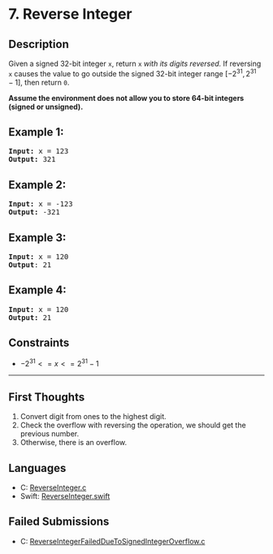 # 7. Reverse Integer

## Description
Given a signed 32-bit integer `x`, return `x` *with its digits reversed.* If reversing `x` causes the value to go outside the signed 32-bit integer range $[-2^{31}, 2^{31} - 1]$, then return `0`.

**Assume the environment does not allow you to store 64-bit integers (signed or unsigned).**

## Example 1:
<pre>
<b>Input:</b> x = 123
<b>Output:</b> 321
</pre>

## Example 2:
<pre>
<b>Input:</b> x = -123
<b>Output:</b> -321
</pre>

## Example 3:
<pre>
<b>Input:</b> x = 120
<b>Output</b>: 21
</pre>

## Example 4:
<pre>
<b>Input:</b> x = 120
<b>Output:</b> 21
</pre>

## Constraints
- $-2^{31} <= x <= 2^{31} - 1$

---

## First Thoughts
1. Convert digit from ones to the highest digit.
2. Check the overflow with reversing the operation, we should get the previous number.
3. Otherwise, there is an overflow.

## Languages
- C: [ReverseInteger.c](ReverseInteger.c)
- Swift: [ReverseInteger.swift](ReverseInteger.swift)

## Failed Submissions
- C: [ReverseIntegerFailedDueToSignedIntegerOverflow.c](ReverseIntegerFailedDueToSignedIntegerOverflow.c)